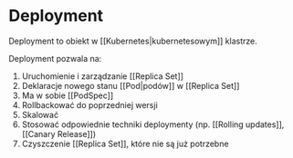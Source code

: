 # Deployment

Deployment to obiekt w [[Kubernetes|kubernetesowym]] klastrze.

Deployment pozwala na:
1. Uruchomienie i zarządzanie [[Replica Set]]
2. Deklaracje nowego stanu [[Pod|podów]] w [[Replica Set]]
3. Ma w sobie [[PodSpec]]
4. Rollbackować do poprzedniej wersji
5. Skalować
6. Stosować odpowiednie techniki deploymenty (np. [[Rolling updates]], [[Canary Release]])
7. Czyszczenie [[Replica Set]], które nie są już potrzebne